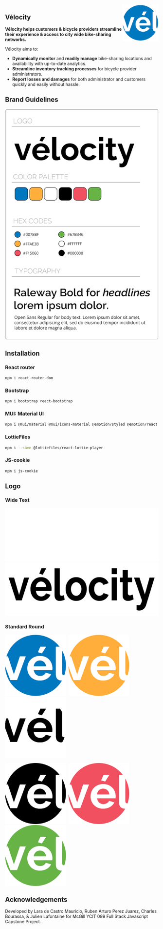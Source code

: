 <img src="Frontend/public/wheel-logo-animation-v2.gif" alt="Velocity wheel logo rose" align="right" width="119" />

## Vélocity

**Vélocity helps customers & bicycle providers streamline their experience & access to city wide bike-sharing networks.**

Vélocity aims to:

- **Dynamically monitor** and **readily manage** bike-sharing locations and availability with up-to-date analytics.
- **Streamline inventory tracking processes** for bicycle provider administrators.
- **Report losses and damages** for both administrator and customers quickly and easily without hassle.

## Brand Guidelines

![BrandGuidelines](Frontend/public/brandguidelines.png)

## Installation

### React router

```sh
npm i react-router-dom
```

### Bootstrap

```sh
npm i bootstrap react-bootstrap
```

### MUI: Material UI

```sh
npm i @mui/material @mui/icons-material @emotion/styled @emotion/react
```

### LottieFiles

```sh
npm i --save @lottiefiles/react-lottie-player
```

### JS-cookie

```sh
npm i js-cookie
```

## Logo

### Wide Text

<img src="Frontend/public/velocity-logo-white.png" alt="Velocity logo white" height="175" />  
<img src="Frontend/public/velocity-logo-black.png" alt="Velocity logo black" height="175" />

### Standard Round

<img src="Frontend/public/wheel-logo-blue.png" alt="Velocity wheel logo blue" height="200" />&nbsp;&nbsp;<img src="Frontend/public/wheel-logo-orange.png" alt="Velocity wheel logo orange" height="200" />&nbsp;&nbsp;<img src="Frontend/public/wheel-logo-white.png" alt="Velocity wheel logo white" height="200" />

<img src="Frontend/public/wheel-logo-bw.png" alt="Velocity wheel logo black" height="200" />&nbsp;&nbsp;<img src="Frontend/public/wheel-logo-rose.png" alt="Velocity wheel logo rose" height="200" />&nbsp;&nbsp;<img src="Frontend/public/wheel-logo-green.png" alt="Velocity wheel logo green" height="200" />

## Acknowledgements

Developed by Lara de Castro Mauricio, Ruben Arturo Perez Juarez, Charles Bourassa, & Julien Lafontaine for McGill YCIT 099 Full Stack Javascript Capstone Project.
